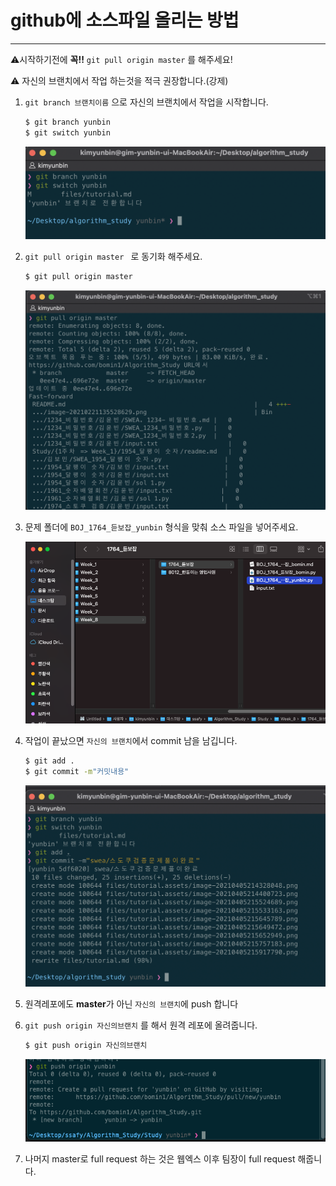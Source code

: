 # github에 소스파일 올리는 방법

---

⚠️시작하기전에 **꼭!!** `git pull origin master`  를 해주세요!

⚠️ 자신의 브랜치에서 작업 하는것을 적극 권장합니다.(강제)

1. `git branch 브랜치이름` 으로 자신의 브랜치에서 작업을 시작합니다. 

   ```bash
   $ git branch yunbin
   $ git switch yunbin
   ```

   ![image-20210405215649472](tutorial.assets/image-20210405215649472.png)

2. `git pull origin master ` 로 동기화 해주세요.

   ```bash
   $ git pull origin master
   ```

   ![image-20210405215533163](tutorial.assets/image-20210405215533163.png)

   

3. 문제 폴더에 `BOJ_1764_듣보잡_yunbin` 형식을 맞춰 소스 파일을 넣어주세요. 

   ![image-20210406174149619](tutorial.assets/image-20210406174149619.png)

4. 작업이 끝났으면 `자신의 브랜치`에서 commit 남을 남깁니다. 

   ```bash
   $ git add .
   $ git commit -m"커밋내용"
   ```

   ![image-20210405220014804](tutorial.assets/image-20210405220014804.png)

5. 원격레포에도 **master**가 아닌 `자신의 브랜치`에 push 합니다

   

6. `git push origin 자신의브랜치` 를 해서 원격 레포에 올려줍니다. 

   ```bash
   $ git push origin 자신의브랜치
   ```

   ![image-20210406174516254](tutorial.assets/image-20210406174516254.png)

7. 나머지 master로 full request 하는 것은  웹엑스 이후 팀장이 full request 해줍니다.
